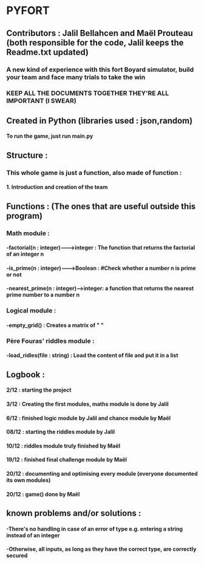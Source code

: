 # PYFORT

## Contributors : Jalil Bellahcen and Maël Prouteau (both responsible for the code, Jalil keeps the Readme.txt updated)

### A new kind of experience with this fort Boyard simulator, build your team and face many trials to take the win
### KEEP ALL THE DOCUMENTS TOGETHER THEY'RE ALL IMPORTANT (I SWEAR)

## Created in Python (libraries used : json,random)
#### To run the game, just run main.py

## Structure :
### This whole game is just a function, also made of function :
#### 1. Introduction and creation of the team


## Functions : (The ones that are useful outside this program)
### Math module :
####    -factorial(n : integer)--->integer : The function that returns the factorial of an integer n
####    -is_prime(n : integer)--->Boolean : #Check whether a number n is prime or not
####    -nearest_prime(n : integer)-->integer: a function that returns the nearest prime number to a number n
### Logical module :
####    -empty_grid() : Creates a matrix of " "
### Père Fouras' riddles module :
####    -load_ridles(file : string) : Load the content of file and put it in a list







## Logbook :
#### 2/12 : starting the project
#### 3/12 : Creating the first modules, maths module is done by Jalil
#### 6/12 : finished logic module by Jalil and chance module by Maël
#### 08/12 : starting the riddles module by Jalil
#### 10/12 : riddles module truly finished by Maël
#### 19/12 : finished final challenge module by Maël
#### 20/12 : documenting and optimising every module (everyone documented its own modules)
#### 20/12 : game() done by Maël


## known problems and/or solutions :
####    -There's no handling in case of an error of type e.g. entering a string instead of an integer
####    -Otherwise, all inputs, as long as they have the correct type, are correctly secured